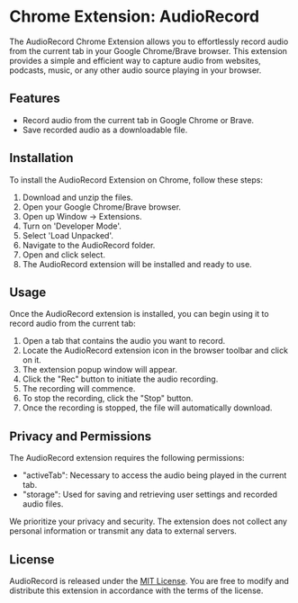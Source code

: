 # Chrome Extension: AudioRecord

The AudioRecord Chrome Extension allows you to effortlessly record audio from the current tab in your Google Chrome/Brave browser. This extension provides a simple and efficient way to capture audio from websites, podcasts, music, or any other audio source playing in your browser.

## Features

- Record audio from the current tab in Google Chrome or Brave.
- Save recorded audio as a downloadable file.

## Installation

To install the AudioRecord Extension on Chrome, follow these steps:

1. Download and unzip the files.
2. Open your Google Chrome/Brave browser.
3. Open up Window -> Extensions.
4. Turn on 'Developer Mode'.
5. Select 'Load Unpacked'.
6. Navigate to the AudioRecord folder.
7. Open and click select.
8. The AudioRecord extension will be installed and ready to use.

## Usage

Once the AudioRecord extension is installed, you can begin using it to record audio from the current tab:

1. Open a tab that contains the audio you want to record.
2. Locate the AudioRecord extension icon in the browser toolbar and click on it.
3. The extension popup window will appear.
4. Click the "Rec" button to initiate the audio recording.
5. The recording will commence.
6. To stop the recording, click the "Stop" button.
7. Once the recording is stopped, the file will automatically download. 

## Privacy and Permissions

The AudioRecord extension requires the following permissions:

- "activeTab": Necessary to access the audio being played in the current tab.
- "storage": Used for saving and retrieving user settings and recorded audio files.

We prioritize your privacy and security. The extension does not collect any personal information or transmit any data to external servers.

## License

AudioRecord is released under the [MIT License](https://opensource.org/licenses/MIT). You are free to modify and distribute this extension in accordance with the terms of the license.
